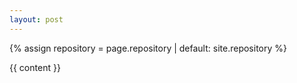 ```yaml
---
layout: post
---
```

{% assign repository = page.repository | default: site.repository %}

{{ content }}